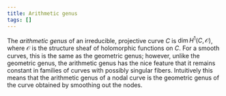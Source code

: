 ```yaml
---
title: Arithmetic genus
tags: []
---
```


The *arithmetic genus* of an irreducible, projective curve $C$ is $\dim H^1(C, \mathcal O)$, where $\mathcal O$ is the structure sheaf of holomorphic functions on $C$. For a smooth curves, this is the same as the geometric genus; however, unlike the geometric genus, the arithmetic genus has the nice feature that it remains constant in families of curves with possibly singular fibers. Intuitively this means that the arithmetic genus of a nodal curve is the geometric genus of the curve obtained by smoothing out the nodes.